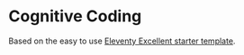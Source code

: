 # Cognitive Coding

Based on the easy to use [Eleventy Excellent starter template](https://github.com/madrilene/eleventy-excellent).
